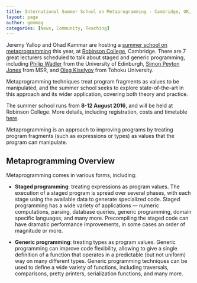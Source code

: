 ```yaml
---
title: International Summer School on Metaprogramming - Cambridge, UK, 8-12 August
layout: page
author: gemmag
categories: [News, Community, Teaching]
---
```


Jeremy Yallop and Ohad Kammar are hosting a [summer school on
metaprogramming](http://www.cl.cam.ac.uk/events/metaprog2016/) this
year, at [Robinson College](http://www.robinson.cam.ac.uk/), Cambridge.
There are 7 great lecturers scheduled to talk about staged and generic
programming, including [Philip
Wadler](http://homepages.inf.ed.ac.uk/wadler/) from the University of
Edinburgh, [Simon Peyton
Jones](http://research.microsoft.com/en-us/people/simonpj/) from MSR,
and [Oleg Kiselyov](http://okmij.org/ftp/) from Tohoku University.

Metaprogramming techniques treat program fragments as values to be
manipulated, and the summer school seeks to explore state-of-the-art in
this approach and its wider application, covering both theory and
practice.

The summer school runs from **8-12 August 2016**, and will be held at
Robinson College. More details, including registration, costs and
timetable [here](http://www.cl.cam.ac.uk/events/metaprog2016/).

Metaprogramming is an approach to improving programs by treating program
fragments (such as expressions or types) as values that the program can
manipulate.

Metaprogramming Overview
------------------------

Metaprogramming comes in various forms, including:

-   **Staged programming**: treating expressions as program values. The
    execution of a staged program is spread over several phases, with
    each stage using the available data to generate specialized code.
    Staged programming has a wide variety of applications — numeric
    computations, parsing, database queries, generic programming, domain
    specific languages, and many more. Precompiling the staged code can
    have dramatic performance improvements, in some cases an order of
    magnitude or more.

<!-- -->

-   **Generic programming**: treating types as program values. Generic
    programming can improve code flexibility, allowing to give a single
    definition of a function that operates in a predictable (but not
    uniform) way on many different types. Generic programming techniques
    can be used to define a wide variety of functions, including
    traversals, comparisons, pretty printers, serialization functions,
    and many more.
